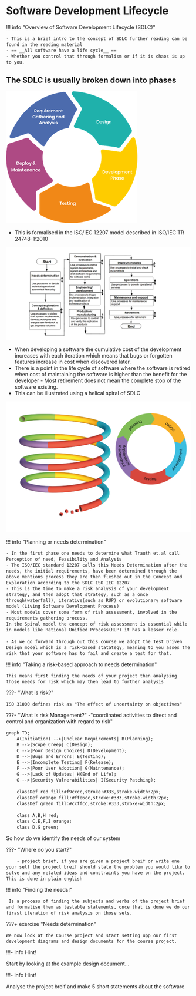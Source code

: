 # Software Development Lifecycle

!!! info "Overview of Software Development Lifecycle (SDLC)"
    
    - This is a brief intro to the concept of SDLC further reading can be found in the reading material
    - == __All software have a life cycle__ ==
    - Whether you control that through formalism or if it is chaos is up to you.
    

## The SDLC is usually broken down into phases
    
![Software Development Life Cycle showing the iterative nature of SDLC](../img/development_design/SDLC.png)   

- This is formalised in the ISO/IEC 12207 model described in ISO/IEC TR 24748-1:2010

![ISO/IEC TR 24748-1:2010](../img/development_design/SDLC_ISO_IEC_12207.png)

- When developing a software the cumulative cost of the development increases with each iteration which means that bugs or forgotten features increase in cost when discovered later.
- There is a point in the life cycle of software where the software is retired when cost of maintaining the software is higher than the benefit for the developer - Most retirement does not mean the complete stop of the software existing.
- This can be illustrated using a helical spiral of SDLC

![The helix model of SDLC, concept: Lars Eklund, NBIS/UPPMAX, Uppsala University art: Jonas Söderberg, NBIS/UPPMAX, Uppsala University image is released under CC-BY license](../img/development_design/helix_legend-01.png)

!!! info "Planning or needs determination"
    
    - In the first phase one needs to determine what Trauth et.al call Perception of need, Feasibility and Analysis 
    - The ISO/IEC standard 12207 calls this Needs Determination after the needs, the initial requirements, have been determined through the above mentions process they are then fleshed out in the Concept and Exploration according to the SDLC_ISO_IEC_12207 
    - This is the time to make a risk analysis of your development strategy, and then adopt that strategy, such as a once through(waterfall), iterative(such as RUP) or evolutionary software model (Living Software Development Process) 
    - Most models cover some form of risk assessment, involved in the requirements gathering process. 
    In the Spiral model the concept of risk assessment is essential while in models like Rational Unified Process(RUP) it has a lesser role.

    - As we go forward through out this course we adopt the Test Driven Design model which is a risk-based statategy, meaning to you asses the risk that your software has to fail and create a test for that.

!!! info "Taking a risk-based approach to needs determination"

    This means first finding the needs of your project then analysing those needs for risk which may then lead to further analysis

???- "What is risk?"
    
    ISO 31000 defines risk as "The effect of uncertainty on objectives"

???- "What is risk Management?"
    -"coordinated activities to direct and control and organization with regard to risk"

```mermaid
graph TD;
    A(Initiation) -->|Unclear Requirements| B(Planning);
    B -->|Scope Creep| C(Design);
    C -->|Poor Design Choices| D(Development);
    D -->|Bugs and Errors| E(Testing);
    E -->|Incomplete Testing| F(Release);
    F -->|Poor User Adoption| G(Maintenance);
    G -->|Lack of Updates| H(End of Life);
    G -->|Security Vulnerabilities| I(Security Patching);

    classDef red fill:#f9cccc,stroke:#333,stroke-width:2px;
    classDef orange fill:#ffe6cc,stroke:#333,stroke-width:2px;
    classDef green fill:#ccffcc,stroke:#333,stroke-width:2px;

    class A,B,H red;
    class C,E,F,I orange;
    class D,G green;
```

So how do we identify the needs of our system

???- "Where do you start?"
        
        - project brief, if you are given a project breif or write one your self the project breif should state the problem you would like to solve and any related ideas and constraints you have on the project. This is done in plain english

!!! info "Finding the needs!"

     Is a process of finding the subjects and verbs of the project brief and formalise them as testable statements, once that is done we do our firast iteration of risk analysis on those sets.

???+ exercise "Needs determination"
    
    We now look at the Course project and start setting upp our first development diagrams and design documents for the course project.

!!!- info Hint! 

Start by looking at the example design document...

!!!- info Hint! 

Analyse the project breif and make 5 short statements about the software
    
